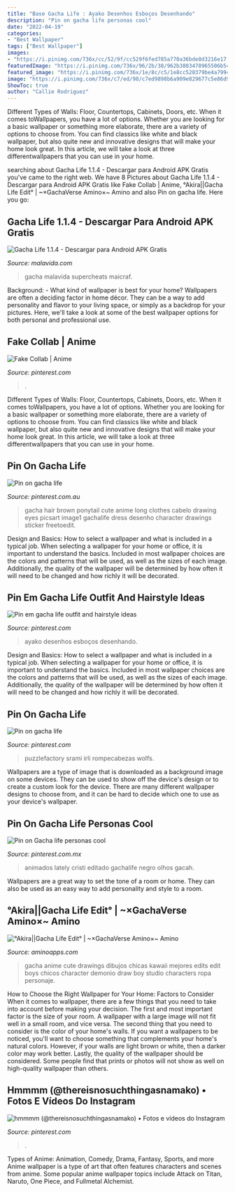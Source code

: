 ```yaml
---
title: "Base Gacha Life : Ayako Desenhos Esboços Desenhando"
description: "Pin on gacha life personas cool"
date: "2022-04-19"
categories:
- "Best Wallpaper"
tags: ["Best Wallpaper"]
images:
- "https://i.pinimg.com/736x/cc/52/9f/cc529f6fed785a770a36bde8d3216e17.jpg"
featuredImage: "https://i.pinimg.com/736x/96/2b/38/962b3803478965506b54123bb4995368.jpg"
featured_image: "https://i.pinimg.com/736x/1e/8c/c5/1e8cc528379be4a799408dc26824f028.jpg"
image: "https://i.pinimg.com/736x/c7/ed/98/c7ed9898b6a909e829677c5e86d9634c.jpg"
ShowToc: true
author: "Callie Rodriguez"
---
```



Different Types of Walls: Floor, Countertops, Cabinets, Doors, etc.
When it comes toWallpapers, you have a lot of options. Whether you are looking for a basic wallpaper or something more elaborate, there are a variety of options to choose from. You can find classics like white and black wallpaper, but also quite new and innovative designs that will make your home look great. In this article, we will take a look at three differentwallpapers that you can use in your home.

	

		
searching about Gacha Life 1.1.4 - Descargar para Android APK Gratis you've came to the right web. We have 8 Pictures about Gacha Life 1.1.4 - Descargar para Android APK Gratis like Fake Collab | Anime, °Akira||Gacha Life Edit° | ~×GachaVerse Amino×~ Amino and also Pin on gacha life. Here you go:
		
    
## Gacha Life 1.1.4 - Descargar Para Android APK Gratis

<img loading=lazy src="https://imag.malavida.com/mvimgbig/download-fs/gacha-life-22109-6.jpg" onerror="this.onerror=null;this.src='https://tse4.mm.bing.net/th?id=OIP.juXEyiuucj4wEYobOMIr9QHaDx&amp;pid=15.1';" alt="Gacha Life 1.1.4 - Descargar para Android APK Gratis">

_Source: malavida.com_

>gacha malavida supercheats maicraf. 

	

Background: - What kind of wallpaper is best for your home?
Wallpapers are often a deciding factor in home décor. They can be a way to add personality and flavor to your living space, or simply as a backdrop for your pictures. Here, we'll take a look at some of the best wallpaper options for both personal and professional use.

    
## Fake Collab | Anime

<img loading=lazy src="https://i.pinimg.com/736x/e7/11/98/e711987cf7c53fa5ec945d240890a5d2.jpg" onerror="this.onerror=null;this.src='https://tse4.mm.bing.net/th?id=OIP.fiuiFc64MuaqDFpWsfpijwHaDa&amp;pid=15.1';" alt="Fake Collab | Anime">

_Source: pinterest.com_

>. 

	

Different Types of Walls: Floor, Countertops, Cabinets, Doors, etc.
When it comes toWallpapers, you have a lot of options. Whether you are looking for a basic wallpaper or something more elaborate, there are a variety of options to choose from. You can find classics like white and black wallpaper, but also quite new and innovative designs that will make your home look great. In this article, we will take a look at three differentwallpapers that you can use in your home.

    
## Pin On Gacha Life

<img loading=lazy src="https://i.pinimg.com/736x/1e/8c/c5/1e8cc528379be4a799408dc26824f028.jpg" onerror="this.onerror=null;this.src='https://tse2.mm.bing.net/th?id=OIP.54oCrducidNv-4DWmGxMgwHaKc&amp;pid=15.1';" alt="Pin on gacha life">

_Source: pinterest.com.au_

>gacha hair brown ponytail cute anime long clothes cabelo drawing eyes picsart image1 gachalife dress desenho character drawings sticker freetoedit. 

	

Design and Basics: How to select a wallpaper and what is included in a typical job.
When selecting a wallpaper for your home or office, it is important to understand the basics. Included in most wallpaper choices are the colors and patterns that will be used, as well as the sizes of each image. Additionally, the quality of the wallpaper will be determined by how often it will need to be changed and how richly it will be decorated.

    
## Pin Em Gacha Life Outfit And Hairstyle Ideas

<img loading=lazy src="https://i.pinimg.com/736x/40/d5/16/40d516b61965cd92baae39a792f3e44a.jpg" onerror="this.onerror=null;this.src='https://tse1.mm.bing.net/th?id=OIP.Tn0L4sUZtW-8-rmD5sK1eAHaHa&amp;pid=15.1';" alt="Pin em gacha life outfit and hairstyle ideas">

_Source: pinterest.com_

>ayako desenhos esboços desenhando. 

	

Design and Basics: How to select a wallpaper and what is included in a typical job.
When selecting a wallpaper for your home or office, it is important to understand the basics. Included in most wallpaper choices are the colors and patterns that will be used, as well as the sizes of each image. Additionally, the quality of the wallpaper will be determined by how often it will need to be changed and how richly it will be decorated.

    
## Pin On Gacha Life

<img loading=lazy src="https://i.pinimg.com/736x/96/2b/38/962b3803478965506b54123bb4995368.jpg" onerror="this.onerror=null;this.src='https://tse2.mm.bing.net/th?id=OIP.ypClPlNPRz4DFeQJcSBWggHaNK&amp;pid=15.1';" alt="Pin on gacha life">

_Source: pinterest.com_

>puzzlefactory srami irli rompecabezas wolfs. 

	

Wallpapers are a type of image that is downloaded as a background image on some devices. They can be used to show off the device's design or to create a custom look for the device. There are many different wallpaper designs to choose from, and it can be hard to decide which one to use as your device's wallpaper.

    
## Pin On Gacha Life Personas Cool

<img loading=lazy src="https://i.pinimg.com/736x/cc/52/9f/cc529f6fed785a770a36bde8d3216e17.jpg" onerror="this.onerror=null;this.src='https://tse2.mm.bing.net/th?id=OIP.tnNI86uS9sEN5B9eXhu31QHaHa&amp;pid=15.1';" alt="Pin on Gacha life personas cool">

_Source: pinterest.com.mx_

>animados lately cristi editado gachalife negro olhos gacah. 

	

Wallpapers are a great way to set the tone of a room or home. They can also be used as an easy way to add personality and style to a room.

    
## °Akira||Gacha Life Edit° | ~×GachaVerse Amino×~ Amino

<img loading=lazy src="https://pm1.narvii.com/7021/cf01de1f540951415168739f7d4fe46b9c28078cr1-1600-1723v2_hq.jpg" onerror="this.onerror=null;this.src='https://tse1.mm.bing.net/th?id=OIP.ooPBgzrctDCGMqFn521fPwHaH-&amp;pid=15.1';" alt="°Akira||Gacha Life Edit° | ~×GachaVerse Amino×~ Amino">

_Source: aminoapps.com_

>gacha anime cute drawings dibujos chicas kawaii mejores edits edit boys chicos character demonio draw boy studio characters ropa personaje. 

	

How to Choose the Right Wallpaper for Your Home: Factors to Consider
When it comes to wallpaper, there are a few things that you need to take into account before making your decision. The first and most important factor is the size of your room. A wallpaper with a large image will not fit well in a small room, and vice versa. 
The second thing that you need to consider is the color of your home's walls. If you want a wallpapers to be noticed, you'll want to choose something that complements your home's natural colors. However, if your walls are light brown or white, then a darker color may work better. 
Lastly, the quality of the wallpaper should be considered. Some people find that prints or photos will not show as well on high-quality wallpaper than others.

    
## Hmmmm (@thereisnosuchthingasnamako) • Fotos E Vídeos Do Instagram

<img loading=lazy src="https://i.pinimg.com/736x/c7/ed/98/c7ed9898b6a909e829677c5e86d9634c.jpg" onerror="this.onerror=null;this.src='https://tse1.mm.bing.net/th?id=OIP.Y4sBtUhpGjjpT1yUaOEtyQHaHa&amp;pid=15.1';" alt="hmmmm (@thereisnosuchthingasnamako) • Fotos e vídeos do Instagram">

_Source: pinterest.com_

>. 

	

Types of Anime: Animation, Comedy, Drama, Fantasy, Sports, and more
Anime wallpaper is a type of art that often features characters and scenes from anime. Some popular anime wallpaper topics include Attack on Titan, Naruto, One Piece, and Fullmetal Alchemist.

